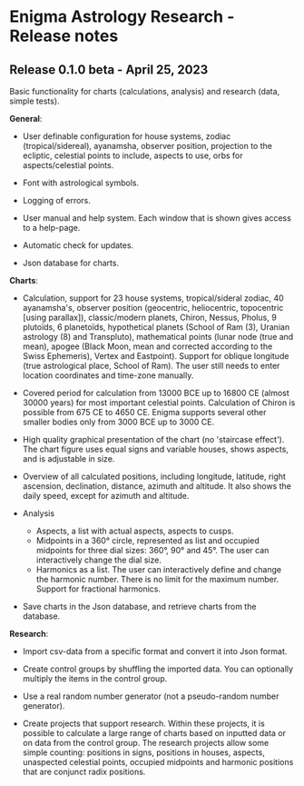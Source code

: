 # Enigma Astrology Research - Release notes



## Release 0.1.0 beta - April 25, 2023

Basic functionality for charts (calculations, analysis) and research (data, simple tests).

**General**:

- User definable configuration for house systems, zodiac (tropical/sidereal), ayanamsha, observer position, projection to the ecliptic, celestial points to include, aspects to use, orbs for aspects/celestial points.
- Font with astrological symbols.

- Logging of errors.

- User manual and help system. Each window that is shown gives access to a help-page.
- Automatic check for updates.
- Json database for charts.

**Charts**:

- Calculation, support for 23 house systems, tropical/sideral zodiac, 40 ayanamsha's, observer position (geocentric, heliocentric, topocentric [using parallax]), classic/modern planets, Chiron, Nessus, Pholus, 9 plutoïds, 6 planetoïds, hypothetical planets (School of Ram (3), Uranian astrology (8) and Transpluto), mathematical points (lunar node (true and mean), apogee (Black Moon, mean and corrected according to the Swiss Ephemeris), Vertex and Eastpoint). Support for oblique longitude (true astrological place, School of Ram). The user still needs to enter location coordinates and time-zone manually. 
- Covered period for calculation from 13000 BCE up to 16800 CE (almost 30000 years) for most important celestial points. Calculation of Chiron is possible from 675 CE to 4650 CE. Enigma supports several other smaller bodies only from 3000 BCE up to 3000 CE.
- High quality graphical presentation of the chart (no 'staircase effect'). The chart figure uses equal signs and variable houses, shows aspects, and is adjustable in size.
- Overview of all calculated positions, including longitude, latitude, right ascension, declination, distance, azimuth and altitude. It also shows the daily speed, except for azimuth and altitude.
- Analysis
  - Aspects, a list with actual aspects, aspects to cusps. 
  - Midpoints in a 360° circle, represented as list and occupied midpoints for three dial sizes: 360°, 90° and 45°. The user can interactively change the dial size. 
  - Harmonics as a list. The user can interactively define and change the harmonic number. There is no limit for the maximum number. Support for fractional harmonics.

- Save charts in the Json database, and retrieve charts from the database. 

**Research**:

- Import csv-data from a specific format and convert it into Json format.

- Create control groups by shuffling the imported data. You can optionally multiply the items in the control group. 

- Use a real random number generator (not a pseudo-random number generator).

- Create projects that support research. Within these projects, it is possible to calculate a large range of charts based on inputted data or on data from the control group. The research projects allow some simple counting: positions in signs, positions in houses, aspects, unaspected celestial points, occupied midpoints and harmonic positions that are conjunct radix positions.

  